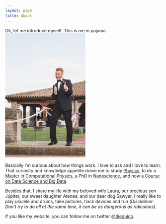 ```yaml
---
layout: page
title: About
---
```


Ok, let me introduce myself. This is me in pajama. 
![Suit up!](/assets/me.jpg)

Basically I’m curious about how things work. I love to ask and I love to learn. That curiosity and knowledge appetite drove me to study [Physics](http://www.ub.edu/fisica/en/), to do a [Master in Computational Physics](https://dfen.upc.edu/masters-i-doctorat/masters/fca), a PhD in [Nanoscience](http://www.ub.edu/in2ub/doctorat_nanociencia/index.php?option=com_content&view=article&id=27:home-cat-2&catid=9:english&lang=en&Itemid=102), and now a [Course on Data Science and Big Data](http://www.ub.edu/datascience/). 

Besides that, I share my life with my beloved wife Laura, our precious son Júpiter, our sweet daughter Atenea, and our dear dog Sawyer. I really like to play ukulele and drums, take pictures, hack devices and run (*Disclaimer: Don’t try to do all at the same time, it can be as dangerous as ridiculous*).  

If you like my website, you can follow me on twitter [@dieguico](https://twitter.com/dieguico).
